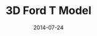 ---
layout: default
modal-id: 13
title: 3D Ford T Model
date: 2014-07-24
img: fordmodelT.png
alt: image-alt
project-date: February 2012
client: La Salle BCN
category: 3D modelling
description: 3D model of a Ford T Model<br><img src="/img/portfolio/ls24546_prac1_01.jpg" class="img-responsive img-centered"><br><img src="/img/portfolio/ls24546_prac1_02.jpg" class="img-responsive img-centered"><br><img src="/img/portfolio/ls24546_prac1_03.jpg" class="img-responsive img-centered"><br><img src="/img/portfolio/ls24546_prac1_04.jpg" class="img-responsive img-centered"><br><img src="/img/portfolio/ls24546_prac1_06.jpg" class="img-responsive img-centered">

---